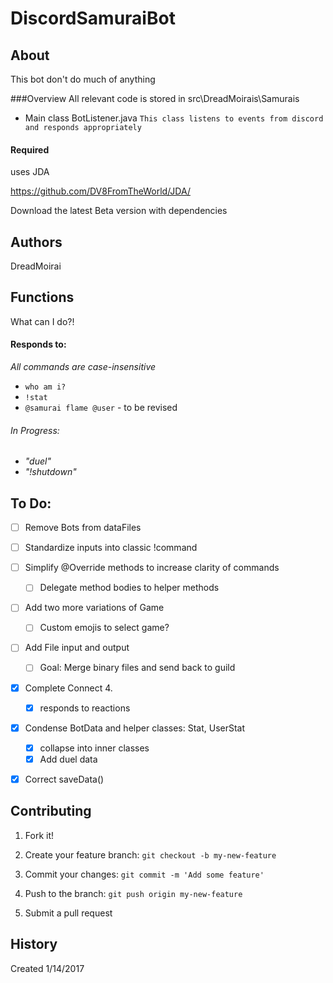 # DiscordSamuraiBot

## About

This bot don't do much of anything

###Overview
All relevant code is stored in src\DreadMoirais\Samurais
- Main class BotListener.java
	`This class listens to events from discord and responds appropriately`

#### Required
uses JDA

https://github.com/DV8FromTheWorld/JDA/

Download the latest Beta version with dependencies

## Authors

DreadMoirai

## Functions

What can I do?!
#### Responds to:
<i> All commands are case-insensitive</i>
 - `who am i?`
 - `!stat`
 - `@samurai flame @user` - to be revised

###### In Progress:
 - <i>"duel"</i>
 - <i>"!shutdown"</i>

## To Do:
 - [ ] Remove Bots from dataFiles
 - [ ] Standardize inputs into classic !command

 - [ ] Simplify @Override methods to increase clarity of commands
 	 - [ ] Delegate method bodies to helper methods	

 - [ ] Add two more variations of Game
	 - [ ] Custom emojis to select game?	
 - [ ] Add File input and output
	 - [ ] Goal: Merge binary files and send back to guild
 - [x] Complete Connect 4.
 	- [x] responds to reactions
 - [x] Condense BotData and helper classes: Stat, UserStat 
	 - [x] collapse into inner classes 
	 - [x] Add duel data	
 - [x] Correct saveData()


## Contributing

1. Fork it!

2. Create your feature branch: `git checkout -b my-new-feature`

3. Commit your changes: `git commit -m 'Add some feature'`

4. Push to the branch: `git push origin my-new-feature`

5. Submit a pull request


## History

Created 1/14/2017
